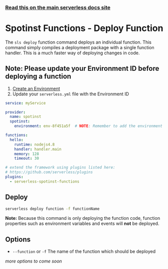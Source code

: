 <!--
title: Serverless Framework Commands - Spotinst Functions - Deploy Function
menuText: deploy function
menuOrder: 4
description: Deploy your Spotinst Functions quickly without cloudformation
layout: Doc
-->

<!-- DOCS-SITE-LINK:START automatically generated  -->
### [Read this on the main serverless docs site](https://www.serverless.com/framework/docs/providers/spotinst/cli-reference/deploy-function)
<!-- DOCS-SITE-LINK:END -->

# Spotinst Functions - Deploy Function

The `sls deploy` function command deploys an individual function. This command simply compiles a deployment package with a single function handler. This is a much faster way of deploying changes in code.

## Note: Please update your Environment ID before deploying a function

 1. [Create an Environment](https://console.spotinst.com/functions)
 2. Update your `serverless.yml` file with the Environment ID

```yml
service: myService

provider:
  name: spotinst
  spotinst:
    environment: env-8f451a5f  # NOTE: Remember to add the environment ID

functions:
  hello:
    runtime: nodejs4.8
    handler: handler.main
    memory: 128
    timeout: 30

# extend the framework using plugins listed here:
# https://github.com/serverless/plugins
plugins:
  - serverless-spotinst-functions
```

## Deploy

```bash
serverless deploy function -f functionName
```

**Note:** Because this command is only deploying the function code, function
properties such as environment variables and events will **not** be deployed.


## Options
- `--function` or `-f` The name of the function which should be deployed

*more options to come soon*
